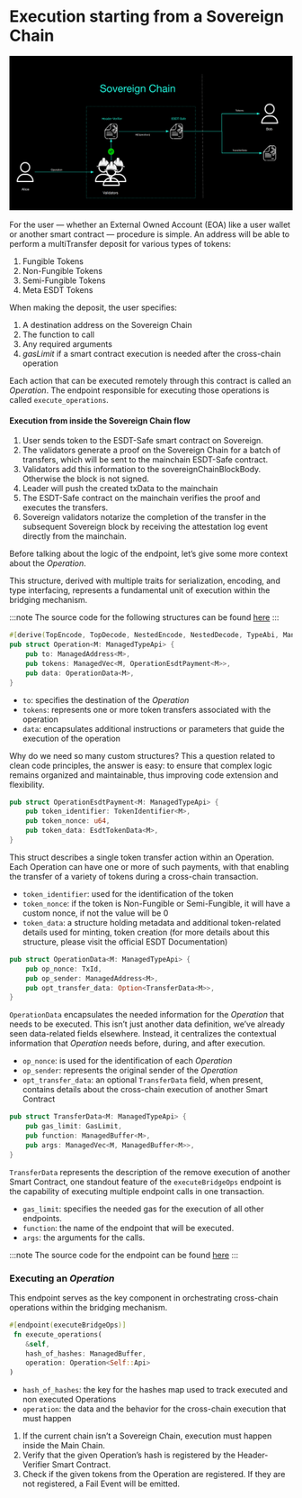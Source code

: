 # Execution starting from a Sovereign Chain
![From Sovereign](../../static/sovereign/from-sovereign.png)

For the user — whether an External Owned Account (EOA) like a user wallet or another smart contract — procedure is simple. An address will be able to perform a multiTransfer deposit for various types of tokens:
1. Fungible Tokens
2. Non-Fungible Tokens
3. Semi-Fungible Tokens
4. Meta ESDT Tokens

When making the deposit, the user specifies:
1. A destination address on the Sovereign Chain
2. The function to call
3. Any required arguments
4. *gasLimit* if a smart contract execution is needed after the cross-chain operation

Each action that can be executed remotely through this contract is called an *Operation*. The endpoint responsible for executing those operations is called `execute_operations`.

#### Execution from inside the Sovereign Chain flow
1. User sends token to the ESDT-Safe smart contract on Sovereign.
2. The validators generate a proof on the Sovereign Chain for a batch of transfers, which will be sent to the mainchain ESDT-Safe contract.
3. Validators add this information to the sovereignChainBlockBody. Otherwise the block is not signed.
4. Leader will push the created txData to the mainchain
5. The ESDT-Safe contract on the mainchain verifies the proof and executes the transfers.
6. Sovereign validators notarize the completion of the transfer in the subsequent Sovereign block by receiving the attestation log event directly from the mainchain.

Before talking about the logic of the endpoint, let’s give some more context about the *Operation*.

This structure, derived with multiple traits for serialization, encoding, and type interfacing, represents a fundamental unit of execution within the bridging mechanism.

:::note
The source code for the following structures can be found [here](https://github.com/multiversx/mx-sovereign-sc/blob/main/common/transaction/src/lib.rs)
:::

```rust
#[derive(TopEncode, TopDecode, NestedEncode, NestedDecode, TypeAbi, ManagedVecItem, Clone)]
pub struct Operation<M: ManagedTypeApi> {
    pub to: ManagedAddress<M>,
    pub tokens: ManagedVec<M, OperationEsdtPayment<M>>,
    pub data: OperationData<M>,
}
```

- `to`: specifies the destination of the *Operation*
- `tokens`: represents one or more token transfers associated with the operation
- `data`: encapsulates additional instructions or parameters that guide the execution of the operation

Why do we need so many custom structures? This a question related to clean code principles, the answer is easy: to ensure that complex logic remains organized and maintainable, thus improving code extension and flexibility.

```rust
pub struct OperationEsdtPayment<M: ManagedTypeApi> {
    pub token_identifier: TokenIdentifier<M>,
    pub token_nonce: u64,
    pub token_data: EsdtTokenData<M>,
}
```

This struct describes a single token transfer action within an Operation. Each Operation can have one or more of such payments, with that enabling the transfer of a variety of tokens during a cross-chain transaction.

- `token_identifier`: used for the identification of the token
- `token_nonce`: if the token is Non-Fungible or Semi-Fungible, it will have a custom nonce, if not the value will be 0
- `token_data`: a structure holding metadata and additional token-related details used for minting, token creation (for more details about this structure, please visit the official ESDT Documentation)

```rust
pub struct OperationData<M: ManagedTypeApi> {
    pub op_nonce: TxId,
    pub op_sender: ManagedAddress<M>,
    pub opt_transfer_data: Option<TransferData<M>>,
}
```

`OperationData` encapsulates the needed information for the *Operation* that needs to be executed. This isn’t just another data definition, we’ve already seen data-related fields elsewhere. Instead, it centralizes the contextual information that *Operation* needs before, during, and after execution.

- `op_nonce`: is used for the identification of each *Operation*
- `op_sender`: represents the original sender of the *Operation*
- `opt_transfer_data`: an optional `TransferData` field, when present, contains details about the cross-chain execution of another Smart Contract

```rust
pub struct TransferData<M: ManagedTypeApi> {
    pub gas_limit: GasLimit,
    pub function: ManagedBuffer<M>,
    pub args: ManagedVec<M, ManagedBuffer<M>>,
}
```

`TransferData` represents the description of the remove execution of another Smart Contract, one standout feature of the `executeBridgeOps` endpoint is the capability of executing multiple endpoint calls in one transaction.

- `gas_limit`: specifies the needed gas for the execution of all other endpoints.
- `function`: the name of the endpoint that will be executed.
- `args`: the arguments for the calls.


:::note
The source code for the endpoint can be found [here](https://github.com/multiversx/mx-sovereign-sc/blob/main/esdt-safe/src/from_sovereign/transfer_tokens.rs)
:::
### Executing an *Operation*

This endpoint serves as the key component in orchestrating cross-chain operations within the bridging mechanism.
```rust
#[endpoint(executeBridgeOps)]
 fn execute_operations(
    &self, 
    hash_of_hashes: ManagedBuffer, 
    operation: Operation<Self::Api>
)
```
- `hash_of_hashes`: the key for the hashes map used to track executed and non executed Operations
- `operation`: the data and the behavior for the cross-chain execution that must happen

1. If the current chain isn’t a Sovereign Chain, execution must happen inside the Main Chain.
2. Verify that the given Operation’s hash is registered by the Header-Verifier Smart Contract.
3. Check if the given tokens from the Operation are registered. If they are not registered, a Fail Event will be emitted.
